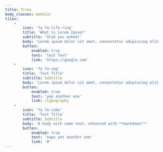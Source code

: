 ```yaml
---
title: Tiles
body_classes: modular
tiles:
    -
        icon: 'fa fa-life-ring'
        title: 'What is Lorem Ipsum?'
        subtitle: 'Glad you asked!'
        body: 'Lorem ipsum dolor sit amet, consectetur adipiscing elit. Quisque laoreet semper massa. Donec sit amet massa non velit vulputate dapibus. Quisque eu lobortis neque, id faucibus tellus. Pellentesque at nulla velit. Aliquam arcu massa, scelerisque sed urna quis, bibendum aliquam magna. Ut molestie lacinia pretium. Morbi tempor ex id orci.'
        button:
            enabled: true
            text: 'test Text'
            link: 'https://google.com'
    -
        icon: 'fa fa-cog'
        title: 'Test Title'
        subtitle: Subtitle
        body: 'Lorem ipsum dolor sit amet, consectetur adipiscing elit. Quisque laoreet semper massa. Donec sit amet massa non velit vulputate dapibus. Quisque eu lobortis neque, id faucibus tellus. Pellentesque at nulla velit. Aliquam arcu massa, scelerisque sed urna quis, bibendum aliquam magna. Ut molestie lacinia pretium. Morbi tempor ex id orci.'
        button:
            enabled: true
            text: 'yep another one'
            link: /typography
    -
        icon: 'fa fa-cube'
        title: 'Test Title'
        subtitle: Subtitle
        body: 'A body with some text, enhanced with **markdown**'
        button:
            enabled: true
            text: 'oops yet another one'
            link: '#'
---
```


